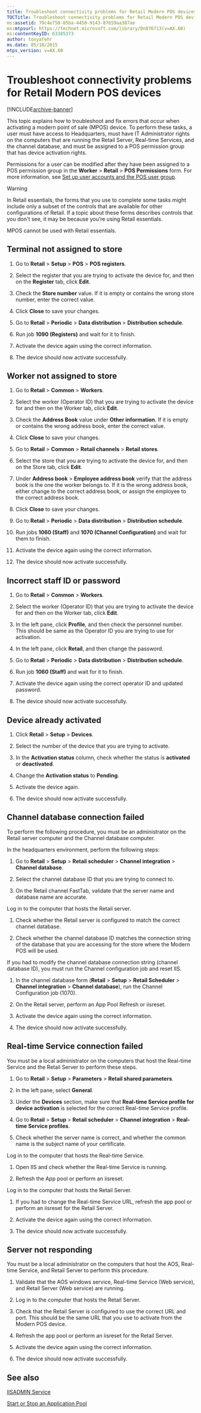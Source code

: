 ```yaml
---
title: Troubleshoot connectivity problems for Retail Modern POS devices
TOCTitle: Troubleshoot connectivity problems for Retail Modern POS devices
ms:assetid: 79c4e750-85ba-4450-9143-87659aa387ae
ms:mtpsurl: https://technet.microsoft.com/library/Dn876713(v=AX.60)
ms:contentKeyID: 63385373
author: tonyafehr
ms.date: 05/18/2015
mtps_version: v=AX.60
---
```


# Troubleshoot connectivity problems for Retail Modern POS devices 


[!INCLUDE[archive-banner](includes/archive-banner.md)]


This topic explains how to troubleshoot and fix errors that occur when activating a modern point of sale (MPOS) device. To perform these tasks, a user must have access to Headquarters, must have IT Administrator rights on the computers that are running the Retail Server, Real-time Services, and the channel database, and must be assigned to a POS permission group that has device activation rights.

Permissions for a user can be modified after they have been assigned to a POS permission group in the **Worker** \> **Retail** \> **POS Permissions** form. For more information, see [Set up user accounts and the POS user group](set-up-user-accounts-and-the-pos-user-group.md).


> [!WARNING]
> <P>In Retail essentials, the forms that you use to complete some tasks might include only a subset of the controls that are available for other configurations of Retail. If a topic about these forms describes controls that you don't see, it may be because you’re using Retail essentials.</P>
> <P>MPOS cannot be used with Retail essentials.</P>



## Terminal not assigned to store

1.  Go to **Retail** \> **Setup** \> **POS** \> **POS registers**.

2.  Select the register that you are trying to activate the device for, and then on the **Register** tab, click **Edit**.

3.  Check the **Store number** value. If it is empty or contains the wrong store number, enter the correct value.

4.  Click **Close** to save your changes.

5.  Go to **Retail** \> **Periodic** \> **Data distribution** \> **Distribution schedule**.

6.  Run job **1090 (Registers)** and wait for it to finish.

7.  Activate the device again using the correct information.

8.  The device should now activate successfully.

## Worker not assigned to store

1.  Go to **Retail** \> **Common** \> **Workers**.

2.  Select the worker (Operator ID) that you are trying to activate the device for and then on the Worker tab, click **Edit**.

3.  Check the **Address Book** value under **Other information**. If it is empty or contains the wrong address book, enter the correct value.

4.  Click **Close** to save your changes.

5.  Go to **Retail** \> **Common** \> **Retail channels** \> **Retail stores**.

6.  Select the store that you are trying to activate the device for, and then on the Store tab, click **Edit**.

7.  Under **Address book** \> **Employee address book** verify that the address book is the one the worker belongs to. If it is the wrong address book, either change to the correct address book, or assign the employee to the correct address book.

8.  Click **Close** to save your changes.

9.  Go to **Retail** \> **Periodic** \> **Data distribution** \> **Distribution schedule**.

10. Run jobs **1060 (Staff)** and **1070 (Channel Configuration)** and wait for them to finish.

11. Activate the device again using the correct information.

12. The device should now activate successfully.

## Incorrect staff ID or password

1.  Go to **Retail** \> **Common** \> **Workers**.

2.  Select the worker (Operator ID) that you are trying to activate the device for and then on the Worker tab, click **Edit**.

3.  In the left pane, click **Profile**, and then check the personnel number. This should be same as the Operator ID you are trying to use for activation.

4.  In the left pane, click **Retail**, and then change the password.

5.  Go to **Retail** \> **Periodic** \> **Data distribution** \> **Distribution schedule**.

6.  Run job **1060 (Staff)** and wait for it to finish.

7.  Activate the device again using the correct operator ID and updated password.

8.  The device should now activate successfully.

## Device already activated

1.  Click **Retail** \> **Setup** \> **Devices**.

2.  Select the number of the device that you are trying to activate.

3.  In the **Activation status** column, check whether the status is **activated** or **deactivated**.

4.  Change the **Activation status** to **Pending**.

5.  Activate the device again.

6.  The device should now activate successfully.

## Channel database connection failed

To perform the following procedure, you must be an administrator on the Retail server computer and the Channel database computer.

In the headquarters environment, perform the following steps:

1.  Go to **Retail** \> **Setup** \> **Retail scheduler** \> **Channel integration** \> **Channel database**.

2.  Select the channel database ID that you are trying to connect to.

3.  On the Retail channel FastTab, validate that the server name and database name are accurate.

Log in to the computer that hosts the Retail server.

1.  Check whether the Retail server is configured to match the correct channel database.

2.  Check whether the channel database ID matches the connection string of the database that you are accessing for the store where the Modern POS will be used.

If you had to modify the channel database connection string (channel database ID), you must run the Channel configuration job and reset IIS.

1.  In the channel database form (**Retail** \> **Setup** \> **Retail Scheduler** \> **Channel integration** \> **Channel database**), run the Channel Configuration job (1070).

2.  On the Retail server, perform an App Pool Refresh or iisreset.

3.  Activate the device again using the correct information.

4.  The device should now activate successfully.

## Real-time Service connection failed

You must be a local administrator on the computers that host the Real-time Service and the Retail Server to perform these steps.

1.  Go to **Retail** \> **Setup** \> **Parameters** \> **Retail shared parameters**.

2.  In the left pane, select **General**.

3.  Under the **Devices** section, make sure that **Real-time Service profile for device activation** is selected for the correct Real-time Service profile.

4.  Go to **Retail** \> **Setup** \> **Retail scheduler** \> **Channel integration** \> **Real-time Service profiles**.

5.  Check whether the server name is correct, and whether the common name is the subject name of your certificate.

Log in to the computer that hosts the Real-time Service.

1.  Open IIS and check whether the Real-time Service is running.

2.  Refresh the App pool or perform an iisreset.

Log in to the computer that hosts the Retail Server.

1.  If you had to change the Real-time Service URL, refresh the app pool or perform an iisreset for the Retail Server.

2.  Activate the device again using the correct information.

3.  The device should now activate successfully.

## Server not responding

You must be a local administrator on the computers that host the AOS, Real-time Service, and Retail Server to perform this procedure.

1.  Validate that the AOS windows service, Real-time Service (Web service), and Retail Server (Web service) are running.

2.  Log in to the computer that hosts the Retail Server.

3.  Check that the Retail Server is configured to use the correct URL and port. This should be the same URL that you use to activate from the Modern POS device.

4.  Refresh the app pool or perform an iisreset for the Retail Server.

5.  Activate the device again using the correct information.

6.  The device should now activate successfully.

## See also

[IISADMIN Service](https://technet.microsoft.com/library/cc735102.aspx)

[Start or Stop an Application Pool](https://technet.microsoft.com//library/cc732742.aspx)

  


